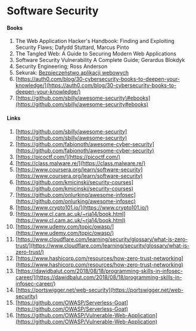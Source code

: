 # Software Security

#### Books

1. The Web Application Hacker's Handbook: Finding and Exploiting Security Flaws; Dafydd Stuttard, Marcus Pinto
2. The Tangled Web: A Guide to Securing Modern Web Applications
3. Software Security Vulnerability A Complete Guide; Gerardus Blokdyk
4. Security Engineering; Ross Anderson
5. Sekurak: [Bezpieczeństwo aplikacji webowych](https://sklep.sekurak.pl/product/view?id=1)
6. [https://auth0.com/blog/30-cybersecurity-books-to-deepen-your-knowledge/](https://auth0.com/blog/30-cybersecurity-books-to-deepen-your-knowledge/)
7. [https://github.com/sbilly/awesome-security\#ebooks](https://github.com/sbilly/awesome-security#ebooks)

#### Links

1. [https://github.com/sbilly/awesome-security](https://github.com/sbilly/awesome-security)
2. [https://github.com/fabionoth/awesome-cyber-security](https://github.com/fabionoth/awesome-cyber-security)
3. [https://picoctf.com/](https://picoctf.com/)
4. [https://class.malware.re/](https://class.malware.re/)
5. [https://www.coursera.org/learn/software-security](https://www.coursera.org/learn/software-security)
6. [https://github.com/kmicinski/security-courses](https://github.com/kmicinski/security-courses)
7. [https://github.com/onlurking/awesome-infosec](https://github.com/onlurking/awesome-infosec)
8. [https://www.crypto101.io/](https://www.crypto101.io/)
9. [https://www.cl.cam.ac.uk/~rja14/book.html](https://www.cl.cam.ac.uk/~rja14/book.html)
10. [https://www.udemy.com/topic/owasp/](https://www.udemy.com/topic/owasp/)
11. [https://www.cloudflare.com/learning/security/glossary/what-is-zero-trust/](https://www.cloudflare.com/learning/security/glossary/what-is-zero-trust/)
12. [https://www.hashicorp.com/resources/how-zero-trust-networking](https://www.hashicorp.com/resources/how-zero-trust-networking)
13. [https://dawidbalut.com/2018/08/18/programming-skills-in-infosec-career/](https://dawidbalut.com/2018/08/18/programming-skills-in-infosec-career/)
14. [https://portswigger.net/web-security](https://portswigger.net/web-security)
15. [https://github.com/OWASP/Serverless-Goat](https://github.com/OWASP/Serverless-Goat)
16. [https://github.com/OWASP/Vulnerable-Web-Application](https://github.com/OWASP/Vulnerable-Web-Application)

